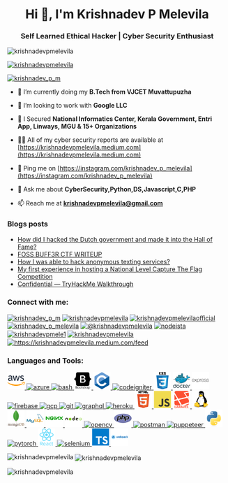 <h1 align="center">Hi 👋, I'm Krishnadev P Melevila</h1>
<h3 align="center">Self Learned Ethical Hacker | Cyber Security Enthusiast</h3>

<p align="left"> <img src="https://komarev.com/ghpvc/?username=krishnadevpmelevila&label=Profile%20views&color=0e75b6&style=flat" alt="krishnadevpmelevila" /> </p>

<p align="left"> <a href="https://github.com/ryo-ma/github-profile-trophy"><img src="https://github-profile-trophy.vercel.app/?username=krishnadevpmelevila" alt="krishnadevpmelevila" /></a> </p>

<p align="left"> <a href="https://twitter.com/krishnadev_p_m" target="blank"><img src="https://img.shields.io/twitter/follow/krishnadev_p_m?logo=twitter&style=for-the-badge" alt="krishnadev_p_m" /></a> </p>

- 🔭 I’m currently doing my **B.Tech from VJCET Muvattupuzha**

- 👯 I’m looking to work with **Google LLC**

- 🤝 I Secured **National Informatics Center, Kerala Government, Entri App, Linways, MGU & 15+ Organizations**

- 👨‍💻 All of my cyber security reports are available at [https://krishnadevpmelevila.medium.com](https://krishnadevpmelevila.medium.com)

- 💌 Ping me on [https://instagram.com/krishnadev_p_melevila](https://instagram.com/krishnadev_p_melevila)

- 💬 Ask me about **CyberSecurity,Python,DS,Javascript,C,PHP**

- 📫 Reach me at **krishnadevpmelevila@gmail.com**

### Blogs posts
<!-- BLOG-POST-LIST:START -->
- [How did I hacked the Dutch government and made it into the Hall of Fame?](https://infosecwriteups.com/how-did-i-hacked-the-dutch-government-and-made-it-into-the-hall-of-fame-e31fb71d1d8e?source=rss-f84eab03c7fe------2)
- [FOSS BUFF3R CTF WRITEUP](https://infosecwriteups.com/foss-buff3r-ctf-writeup-dc6ce5dcf554?source=rss-f84eab03c7fe------2)
- [How I was able to hack anonymous texting services?](https://infosecwriteups.com/how-i-was-able-to-hack-anonymous-texting-services-a6ceab46aa40?source=rss-f84eab03c7fe------2)
- [My first experience in hosting a National Level Capture The Flag Competition](https://infosecwriteups.com/my-first-experience-in-hosting-a-national-level-capture-the-flag-competition-f274eb9db0f7?source=rss-f84eab03c7fe------2)
- [Confidential — TryHackMe Walkthrough](https://infosecwriteups.com/tryhackme-confidential-walk-through-8b8294579134?source=rss-f84eab03c7fe------2)
<!-- BLOG-POST-LIST:END -->

<h3 align="left">Connect with me:</h3>
<p align="left">
<a href="https://twitter.com/krishnadev_p_m" target="blank"><img align="center" src="https://raw.githubusercontent.com/rahuldkjain/github-profile-readme-generator/master/src/images/icons/Social/twitter.svg" alt="krishnadev_p_m" height="30" width="40" /></a>
<a href="https://linkedin.com/in/krishnadevpmelevila" target="blank"><img align="center" src="https://raw.githubusercontent.com/rahuldkjain/github-profile-readme-generator/master/src/images/icons/Social/linked-in-alt.svg" alt="krishnadevpmelevila" height="30" width="40" /></a>
<a href="https://fb.com/krishnadevpmelevilaofficial" target="blank"><img align="center" src="https://raw.githubusercontent.com/rahuldkjain/github-profile-readme-generator/master/src/images/icons/Social/facebook.svg" alt="krishnadevpmelevilaofficial" height="30" width="40" /></a>
<a href="https://instagram.com/krishnadev_p_melevila" target="blank"><img align="center" src="https://raw.githubusercontent.com/rahuldkjain/github-profile-readme-generator/master/src/images/icons/Social/instagram.svg" alt="krishnadev_p_melevila" height="30" width="40" /></a>
<a href="https://medium.com/@krishnadevpmelevila" target="blank"><img align="center" src="https://raw.githubusercontent.com/rahuldkjain/github-profile-readme-generator/master/src/images/icons/Social/medium.svg" alt="@krishnadevpmelevila" height="30" width="40" /></a>
<a href="https://www.youtube.com/c/nodeista" target="blank"><img align="center" src="https://raw.githubusercontent.com/rahuldkjain/github-profile-readme-generator/master/src/images/icons/Social/youtube.svg" alt="nodeista" height="30" width="40" /></a>
<a href="https://www.hackerrank.com/krishnadevpmele1" target="blank"><img align="center" src="https://raw.githubusercontent.com/rahuldkjain/github-profile-readme-generator/master/src/images/icons/Social/hackerrank.svg" alt="krishnadevpmele1" height="30" width="40" /></a>
<a href="https://www.leetcode.com/krishnadevpmelevila" target="blank"><img align="center" src="https://raw.githubusercontent.com/rahuldkjain/github-profile-readme-generator/master/src/images/icons/Social/leet-code.svg" alt="krishnadevpmelevila" height="30" width="40" /></a>
<a href="/https://krishnadevpmelevila.medium.com/feed" target="blank"><img align="center" src="https://raw.githubusercontent.com/rahuldkjain/github-profile-readme-generator/master/src/images/icons/Social/rss.svg" alt="https://krishnadevpmelevila.medium.com/feed" height="30" width="40" /></a>
</p>

<h3 align="left">Languages and Tools:</h3>
<p align="left"> <a href="https://aws.amazon.com" target="_blank"> <img src="https://raw.githubusercontent.com/devicons/devicon/master/icons/amazonwebservices/amazonwebservices-original-wordmark.svg" alt="aws" width="40" height="40"/> </a> <a href="https://azure.microsoft.com/en-in/" target="_blank"> <img src="https://www.vectorlogo.zone/logos/microsoft_azure/microsoft_azure-icon.svg" alt="azure" width="40" height="40"/> </a> <a href="https://www.gnu.org/software/bash/" target="_blank"> <img src="https://www.vectorlogo.zone/logos/gnu_bash/gnu_bash-icon.svg" alt="bash" width="40" height="40"/> </a> <a href="https://getbootstrap.com" target="_blank"> <img src="https://raw.githubusercontent.com/devicons/devicon/master/icons/bootstrap/bootstrap-plain-wordmark.svg" alt="bootstrap" width="40" height="40"/> </a> <a href="https://www.cprogramming.com/" target="_blank"> <img src="https://raw.githubusercontent.com/devicons/devicon/master/icons/c/c-original.svg" alt="c" width="40" height="40"/> </a> <a href="https://codeigniter.com" target="_blank"> <img src="https://cdn.worldvectorlogo.com/logos/codeigniter.svg" alt="codeigniter" width="40" height="40"/> </a> <a href="https://www.w3schools.com/css/" target="_blank"> <img src="https://raw.githubusercontent.com/devicons/devicon/master/icons/css3/css3-original-wordmark.svg" alt="css3" width="40" height="40"/> </a> <a href="https://www.docker.com/" target="_blank"> <img src="https://raw.githubusercontent.com/devicons/devicon/master/icons/docker/docker-original-wordmark.svg" alt="docker" width="40" height="40"/> </a> <a href="https://expressjs.com" target="_blank"> <img src="https://raw.githubusercontent.com/devicons/devicon/master/icons/express/express-original-wordmark.svg" alt="express" width="40" height="40"/> </a> <a href="https://firebase.google.com/" target="_blank"> <img src="https://www.vectorlogo.zone/logos/firebase/firebase-icon.svg" alt="firebase" width="40" height="40"/> </a> <a href="https://cloud.google.com" target="_blank"> <img src="https://www.vectorlogo.zone/logos/google_cloud/google_cloud-icon.svg" alt="gcp" width="40" height="40"/> </a> <a href="https://git-scm.com/" target="_blank"> <img src="https://www.vectorlogo.zone/logos/git-scm/git-scm-icon.svg" alt="git" width="40" height="40"/> </a> <a href="https://graphql.org" target="_blank"> <img src="https://www.vectorlogo.zone/logos/graphql/graphql-icon.svg" alt="graphql" width="40" height="40"/> </a> <a href="https://heroku.com" target="_blank"> <img src="https://www.vectorlogo.zone/logos/heroku/heroku-icon.svg" alt="heroku" width="40" height="40"/> </a> <a href="https://www.w3.org/html/" target="_blank"> <img src="https://raw.githubusercontent.com/devicons/devicon/master/icons/html5/html5-original-wordmark.svg" alt="html5" width="40" height="40"/> </a> <a href="https://developer.mozilla.org/en-US/docs/Web/JavaScript" target="_blank"> <img src="https://raw.githubusercontent.com/devicons/devicon/master/icons/javascript/javascript-original.svg" alt="javascript" width="40" height="40"/> </a> <a href="https://laravel.com/" target="_blank"> <img src="https://raw.githubusercontent.com/devicons/devicon/master/icons/laravel/laravel-plain-wordmark.svg" alt="laravel" width="40" height="40"/> </a> <a href="https://www.linux.org/" target="_blank"> <img src="https://raw.githubusercontent.com/devicons/devicon/master/icons/linux/linux-original.svg" alt="linux" width="40" height="40"/> </a> <a href="https://www.mongodb.com/" target="_blank"> <img src="https://raw.githubusercontent.com/devicons/devicon/master/icons/mongodb/mongodb-original-wordmark.svg" alt="mongodb" width="40" height="40"/> </a> <a href="https://www.mysql.com/" target="_blank"> <img src="https://raw.githubusercontent.com/devicons/devicon/master/icons/mysql/mysql-original-wordmark.svg" alt="mysql" width="40" height="40"/> </a> <a href="https://www.nginx.com" target="_blank"> <img src="https://raw.githubusercontent.com/devicons/devicon/master/icons/nginx/nginx-original.svg" alt="nginx" width="40" height="40"/> </a> <a href="https://nodejs.org" target="_blank"> <img src="https://raw.githubusercontent.com/devicons/devicon/master/icons/nodejs/nodejs-original-wordmark.svg" alt="nodejs" width="40" height="40"/> </a> <a href="https://opencv.org/" target="_blank"> <img src="https://www.vectorlogo.zone/logos/opencv/opencv-icon.svg" alt="opencv" width="40" height="40"/> </a> <a href="https://www.php.net" target="_blank"> <img src="https://raw.githubusercontent.com/devicons/devicon/master/icons/php/php-original.svg" alt="php" width="40" height="40"/> </a> <a href="https://postman.com" target="_blank"> <img src="https://www.vectorlogo.zone/logos/getpostman/getpostman-icon.svg" alt="postman" width="40" height="40"/> </a> <a href="https://github.com/puppeteer/puppeteer" target="_blank"> <img src="https://www.vectorlogo.zone/logos/pptrdev/pptrdev-official.svg" alt="puppeteer" width="40" height="40"/> </a> <a href="https://www.python.org" target="_blank"> <img src="https://raw.githubusercontent.com/devicons/devicon/master/icons/python/python-original.svg" alt="python" width="40" height="40"/> </a> <a href="https://pytorch.org/" target="_blank"> <img src="https://www.vectorlogo.zone/logos/pytorch/pytorch-icon.svg" alt="pytorch" width="40" height="40"/> </a> <a href="https://reactjs.org/" target="_blank"> <img src="https://raw.githubusercontent.com/devicons/devicon/master/icons/react/react-original-wordmark.svg" alt="react" width="40" height="40"/> </a> <a href="https://www.selenium.dev" target="_blank"> <img src="https://raw.githubusercontent.com/detain/svg-logos/780f25886640cef088af994181646db2f6b1a3f8/svg/selenium-logo.svg" alt="selenium" width="40" height="40"/> </a> <a href="https://www.typescriptlang.org/" target="_blank"> <img src="https://raw.githubusercontent.com/devicons/devicon/master/icons/typescript/typescript-original.svg" alt="typescript" width="40" height="40"/> </a> <a href="https://webpack.js.org" target="_blank"> <img src="https://raw.githubusercontent.com/devicons/devicon/d00d0969292a6569d45b06d3f350f463a0107b0d/icons/webpack/webpack-original-wordmark.svg" alt="webpack" width="40" height="40"/> </a> </p>

<p><img align="left" src="https://github-readme-stats.vercel.app/api/top-langs?username=krishnadevpmelevila&show_icons=true&locale=en&layout=compact" alt="krishnadevpmelevila" /></p>

<p>&nbsp;<img align="center" src="https://github-readme-stats.vercel.app/api?username=krishnadevpmelevila&show_icons=true&locale=en" alt="krishnadevpmelevila" /></p>

<p><img align="center" src="https://github-readme-streak-stats.herokuapp.com/?user=krishnadevpmelevila&" alt="krishnadevpmelevila" /></p>
